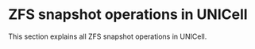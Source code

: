 # ZFS snapshot operations in UNICell


This section explains all ZFS snapshot operations in UNICell.